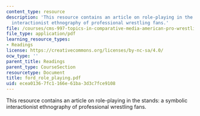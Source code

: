 ```yaml
---
content_type: resource
description: 'This resource contains an article on role-playing in the stands: a symbolic
  interactionist ethnography of professional wrestling fans.'
file: /courses/cms-997-topics-in-comparative-media-american-pro-wrestling-spring-2007/ecea01367fc1166e61ba3d3c7fce9108_ford_role_playing.pdf
file_type: application/pdf
learning_resource_types:
- Readings
license: https://creativecommons.org/licenses/by-nc-sa/4.0/
ocw_type: ''
parent_title: Readings
parent_type: CourseSection
resourcetype: Document
title: ford_role_playing.pdf
uid: ecea0136-7fc1-166e-61ba-3d3c7fce9108
---
```

This resource contains an article on role-playing in the stands: a symbolic interactionist ethnography of professional wrestling fans.